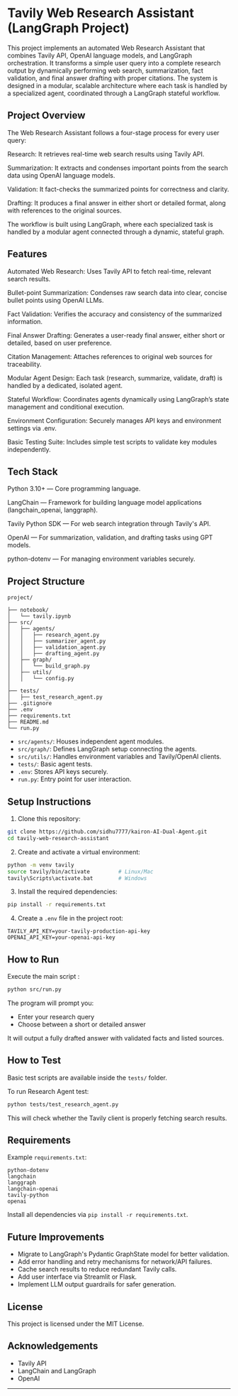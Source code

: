 # Tavily Web Research Assistant (LangGraph Project)

This project implements an automated Web Research Assistant that combines Tavily API, OpenAI language models, and LangGraph orchestration. It transforms a simple user query into a complete research output by dynamically performing web search, summarization, fact validation, and final answer drafting with proper citations. The system is designed in a modular, scalable architecture where each task is handled by a specialized agent, coordinated through a LangGraph stateful workflow.

## Project Overview

The Web Research Assistant follows a four-stage process for every user query:

Research: It retrieves real-time web search results using Tavily API.

Summarization: It extracts and condenses important points from the search data using OpenAI language models.

Validation: It fact-checks the summarized points for correctness and clarity.

Drafting: It produces a final answer in either short or detailed format, along with references to the original sources.

The workflow is built using LangGraph, where each specialized task is handled by a modular agent connected through a dynamic, stateful graph.

## Features

Automated Web Research: Uses Tavily API to fetch real-time, relevant search results.

Bullet-point Summarization: Condenses raw search data into clear, concise bullet points using OpenAI LLMs.

Fact Validation: Verifies the accuracy and consistency of the summarized information.

Final Answer Drafting: Generates a user-ready final answer, either short or detailed, based on user preference.

Citation Management: Attaches references to original web sources for traceability.

Modular Agent Design: Each task (research, summarize, validate, draft) is handled by a dedicated, isolated agent.

Stateful Workflow: Coordinates agents dynamically using LangGraph’s state management and conditional execution.

Environment Configuration: Securely manages API keys and environment settings via .env.

Basic Testing Suite: Includes simple test scripts to validate key modules independently.

## Tech Stack

Python 3.10+ — Core programming language.

LangChain — Framework for building language model applications (langchain_openai, langgraph).

Tavily Python SDK — For web search integration through Tavily's API.

OpenAI — For summarization, validation, and drafting tasks using GPT models.

python-dotenv — For managing environment variables securely.

## Project Structure

```
project/

├── notebook/
│   └── tavily.ipynb
├── src/
│   ├── agents/
│   │   ├── research_agent.py
│   │   ├── summarizer_agent.py
│   │   ├── validation_agent.py
│   │   ├── drafting_agent.py
│   ├── graph/
│   │   └── build_graph.py
│   ├── utils/
│   │   └── config.py
│
├── tests/
│   ├── test_research_agent.py
├── .gitignore
├── .env
├── requirements.txt
├── README.md
└── run.py

```

- `src/agents/`: Houses independent agent modules.
- `src/graph/`: Defines LangGraph setup connecting the agents.
- `src/utils/`: Handles environment variables and Tavily/OpenAI clients.
- `tests/`: Basic agent tests.
- `.env`: Stores API keys securely.
- `run.py`: Entry point for user interaction.

## Setup Instructions

1. Clone this repository:

```bash
git clone https://github.com/sidhu7777/kairon-AI-Dual-Agent.git
cd tavily-web-research-assistant
```

2. Create and activate a virtual environment:

```bash
python -m venv tavily
source tavily/bin/activate         # Linux/Mac
tavily\Scripts\activate.bat        # Windows
```

3. Install the required dependencies:

```bash
pip install -r requirements.txt
```

4. Create a `.env` file in the project root:

```
TAVILY_API_KEY=your-tavily-production-api-key
OPENAI_API_KEY=your-openai-api-key
```

## How to Run

Execute the main script :

```bash
python src/run.py
```

The program will prompt you:

- Enter your research query
- Choose between a short or detailed answer

It will output a fully drafted answer with validated facts and listed sources.

## How to Test

Basic test scripts are available inside the `tests/` folder.

To run Research Agent test:

```bash
python tests/test_research_agent.py
```

This will check whether the Tavily client is properly fetching search results.

## Requirements

Example `requirements.txt`:

```
python-dotenv
langchain
langgraph
langchain-openai
tavily-python
openai

```

Install all dependencies via `pip install -r requirements.txt`.

## Future Improvements

- Migrate to LangGraph's Pydantic GraphState model for better validation.
- Add error handling and retry mechanisms for network/API failures.
- Cache search results to reduce redundant Tavily calls.
- Add user interface via Streamlit or Flask.
- Implement LLM output guardrails for safer generation.

## License

This project is licensed under the MIT License.

## Acknowledgements

- Tavily API
- LangChain and LangGraph
- OpenAI

---
